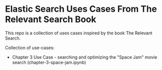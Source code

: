 # Elastic Search Uses Cases From The Relevant Search Book #
This repo is a collection of uses cases inspired by the book The Relevant Search.


Collection of use-cases:
- Chapter 3 Use Case - searching and optimizing the "Space Jam" movie search (chapter-3-space-jam.ipynb)  

